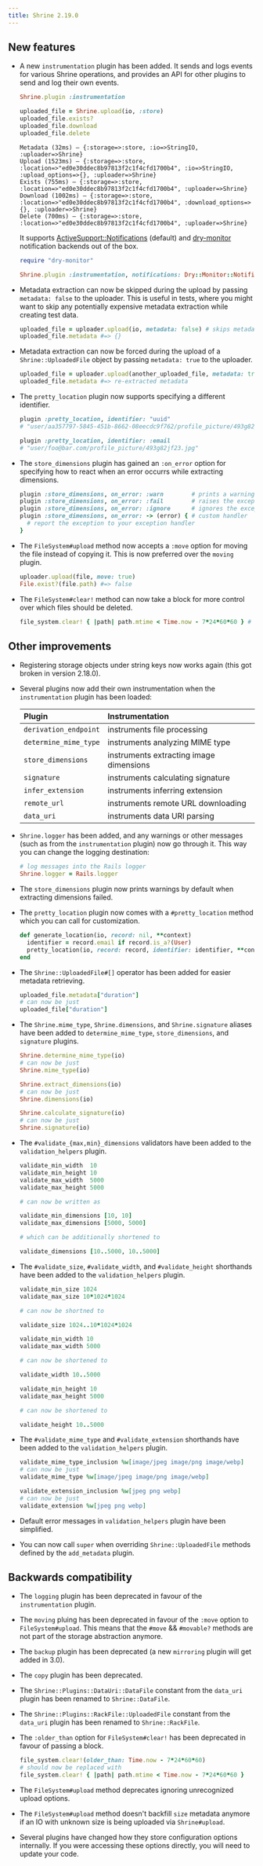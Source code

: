 ```yaml
---
title: Shrine 2.19.0
---
```


## New features

* A new `instrumentation` plugin has been added. It sends and logs events for
  various Shrine operations, and provides an API for other plugins to send and
  log their own events.

  ```rb
  Shrine.plugin :instrumentation

  uploaded_file = Shrine.upload(io, :store)
  uploaded_file.exists?
  uploaded_file.download
  uploaded_file.delete
  ```
  ```
  Metadata (32ms) – {:storage=>:store, :io=>StringIO, :uploader=>Shrine}
  Upload (1523ms) – {:storage=>:store, :location=>"ed0e30ddec8b97813f2c1f4cfd1700b4", :io=>StringIO, :upload_options=>{}, :uploader=>Shrine}
  Exists (755ms) – {:storage=>:store, :location=>"ed0e30ddec8b97813f2c1f4cfd1700b4", :uploader=>Shrine}
  Download (1002ms) – {:storage=>:store, :location=>"ed0e30ddec8b97813f2c1f4cfd1700b4", :download_options=>{}, :uploader=>Shrine}
  Delete (700ms) – {:storage=>:store, :location=>"ed0e30ddec8b97813f2c1f4cfd1700b4", :uploader=>Shrine}
  ```

  It supports [ActiveSupport::Notifications] (default) and [dry-monitor]
  notification backends out of the box.

  ```rb
  require "dry-monitor"

  Shrine.plugin :instrumentation, notifications: Dry::Monitor::Notifications.new(:test)
  ```

* Metadata extraction can now be skipped during the upload by passing
  `metadata: false` to the uploader. This is useful in tests, where you might
  want to skip any potentially expensive metadata extraction while creating
  test data.

  ```rb
  uploaded_file = uploader.upload(io, metadata: false) # skips metadata extraction
  uploaded_file.metadata #=> {}
  ```

* Metadata extraction can now be forced during the upload of a
  `Shrine::UploadedFile` object by passing `metadata: true` to the uploader.

  ```rb
  uploaded_file = uploader.upload(another_uploaded_file, metadata: true) # forces metadata extraction
  uploaded_file.metadata #=> re-extracted metadata
  ```

* The `pretty_location` plugin now supports specifying a different identifier.

  ```rb
  plugin :pretty_location, identifier: "uuid"
  # "user/aa357797-5845-451b-8662-08eecdc9f762/profile_picture/493g82jf23.jpg"

  plugin :pretty_location, identifier: :email
  # "user/foo@bar.com/profile_picture/493g82jf23.jpg"
  ```

* The `store_dimensions` plugin has gained an `:on_error` option for specifying
  how to react when an error occurrs while extracting dimensions.

  ```rb
  plugin :store_dimensions, on_error: :warn        # prints a warning message (default)
  plugin :store_dimensions, on_error: :fail        # raises the exception
  plugin :store_dimensions, on_error: :ignore      # ignores the exception
  plugin :store_dimensions, on_error: -> (error) { # custom handler
    # report the exception to your exception handler
  }
  ```

* The `FileSystem#upload` method now accepts a `:move` option for moving the
  file instead of copying it. This is now preferred over the `moving` plugin.

  ```rb
  uploader.upload(file, move: true)
  File.exist?(file.path) #=> false
  ```

* The `FileSystem#clear!` method can now take a block for more control over
  which files should be deleted.

  ```rb
  file_system.clear! { |path| path.mtime < Time.now - 7*24*60*60 } # delete files older than 1 week
  ```

## Other improvements

* Registering storage objects under string keys now works again (this got
  broken in version 2.18.0).

* Several plugins now add their own instrumentation when the `instrumentation`
  plugin has been loaded:

  | Plugin                | Instrumentation                         |
  | :-----                | :--------------                         |
  | `derivation_endpoint` | instruments file processing             |
  | `determine_mime_type` | instruments analyzing MIME type         |
  | `store_dimensions`    | instruments extracting image dimensions |
  | `signature`           | instruments calculating signature       |
  | `infer_extension`     | instruments inferring extension         |
  | `remote_url`          | instruments remote URL downloading      |
  | `data_uri`            | instruments data URI parsing            |

* `Shrine.logger` has been added, and any warnings or other messages (such as
  from the `instrumentation` plugin) now go through it. This way you can change
  the logging destination:

  ```rb
  # log messages into the Rails logger
  Shrine.logger = Rails.logger
  ```

* The `store_dimensions` plugin now prints warnings by default when extracting
  dimensions failed.

* The `pretty_location` plugin now comes with a `#pretty_location` method which
  you can call for customization.

  ```rb
  def generate_location(io, record: nil, **context)
    identifier = record.email if record.is_a?(User)
    pretty_location(io, record: record, identifier: identifier, **context)
  end
  ```

* The `Shrine::UploadedFile#[]` operator has been added for easier metadata
  retrieving.

  ```rb
  uploaded_file.metadata["duration"]
  # can now be just
  uploaded_file["duration"]
  ```

* The `Shrine.mime_type`, `Shrine.dimensions`, and `Shrine.signature` aliases
  have been added to `determine_mime_type`, `store_dimensions`, and `signature`
  plugins.

  ```rb
  Shrine.determine_mime_type(io)
  # can now be just
  Shrine.mime_type(io)
  ```
  ```rb
  Shrine.extract_dimensions(io)
  # can now be just
  Shrine.dimensions(io)
  ```
  ```rb
  Shrine.calculate_signature(io)
  # can now be just
  Shrine.signature(io)
  ```

* The `#validate_{max,min}_dimensions` validators have been added to the
  `validation_helpers` plugin.

  ```rb
  validate_min_width  10
  validate_min_height 10
  validate_max_width  5000
  validate_max_height 5000

  # can now be written as

  validate_min_dimensions [10, 10]
  validate_max_dimensions [5000, 5000]

  # which can be additionally shortened to

  validate_dimensions [10..5000, 10..5000]
  ```

* The `#validate_size`, `#validate_width`, and `#validate_height` shorthands
  have been added to the `validation_helpers` plugin.

  ```rb
  validate_min_size 1024
  validate_max_size 10*1024*1024

  # can now be shortned to

  validate_size 1024..10*1024*1024
  ```
  ```rb
  validate_min_width 10
  validate_max_width 5000

  # can now be shortened to

  validate_width 10..5000
  ```
  ```rb
  validate_min_height 10
  validate_max_height 5000

  # can now be shortened to

  validate_height 10..5000
  ```

* The `#validate_mime_type` and `#validate_extension` shorthands have been
  added to the `validation_helpers` plugin.

  ```rb
  validate_mime_type_inclusion %w[image/jpeg image/png image/webp]
  # can now be just
  validate_mime_type %w[image/jpeg image/png image/webp]
  ```
  ```rb
  validate_extension_inclusion %w[jpeg png webp]
  # can now be just
  validate_extension %w[jpeg png webp]
  ```

* Default error messages in `validation_helpers` plugin have been simplified.

* You can now call `super` when overriding `Shrine::UploadedFile` methods
  defined by the `add_metadata` plugin.

## Backwards compatibility

* The `logging` plugin has been deprecated in favour of the `instrumentation`
  plugin.

* The `moving` pluing has been deprecated in favour of the `:move` option to
  `FileSystem#upload`. This means that the `#move` && `#movable?` methods are
  not part of the storage abstraction anymore.

* The `backup` plugin has been deprecated (a new `mirroring` plugin will get
  added in 3.0).

* The `copy` plugin has been deprecated.

* The `Shrine::Plugins::DataUri::DataFile` constant from the `data_uri` plugin
  has been renamed to `Shrine::DataFile`.

* The `Shrine::Plugins::RackFile::UploadedFile` constant from the `data_uri` plugin
  has been renamed to `Shrine::RackFile`.

* The `:older_than` option for `FileSystem#clear!` has been deprecated in
  favour of passing a block.

  ```rb
  file_system.clear!(older_than: Time.now - 7*24*60*60)
  # should now be replaced with
  file_system.clear! { |path| path.mtime < Time.now - 7*24*60*60 }
  ```

* The `FileSystem#upload` method deprecates ignoring unrecognized upload
  options.

* The `FileSystem#upload` method doesn't backfill `size` metadata anymore if an
  IO with unknown size is being uploaded via `Shrine#upload`.

* Several plugins have changed how they store configuration options internally.
  If you were accessing these options directly, you will need to update your
  code.

[ActiveSupport::Notifications]: https://api.rubyonrails.org/classes/ActiveSupport/Notifications.html
[dry-monitor]: https://github.com/dry-rb/dry-monitor

